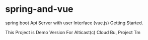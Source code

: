 # spring-and-vue
spring boot Api Server with user Interface (vue.js) Getting Started.

This Project is Demo Version For Alticast(c) Cloud Bu, Project Tm

